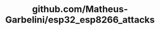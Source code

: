 ---
layout: post
title: github.com/Matheus-Garbelini/esp32_esp8266_attacks
categories: link
tags: [انگلیسی, برنامه‌نویسی]
---